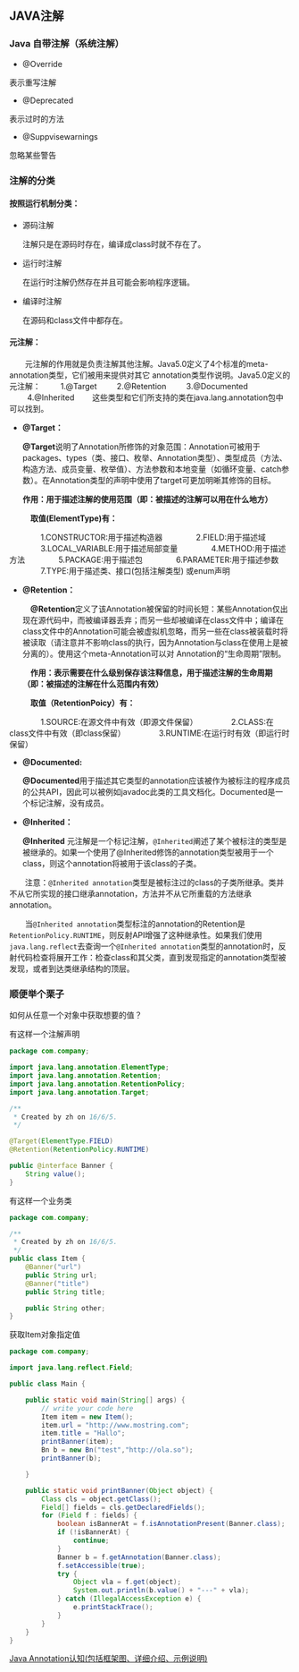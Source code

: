 ## JAVA注解

### Java 自带注解（系统注解）


- @Override

表示重写注解

- @Deprecated

表示过时的方法

- @Suppvisewarnings

忽略某些警告

### 注解的分类

#### 按照运行机制分类：

- 源码注解

  注解只是在源码时存在，编译成class时就不存在了。

- 运行时注解

  在运行时注解仍然存在并且可能会影响程序逻辑。

- 编译时注解

  在源码和class文件中都存在。 


#### **元注解：**

　　元注解的作用就是负责注解其他注解。Java5.0定义了4个标准的meta-annotation类型，它们被用来提供对其它 annotation类型作说明。Java5.0定义的元注解：
　　	1.@Target
　　	2.@Retention
　　	3.@Documented
　　	4.@Inherited
　　这些类型和它们所支持的类在java.lang.annotation包中可以找到。

- **@Target：**

  ​**@Target**说明了Annotation所修饰的对象范围：Annotation可被用于 packages、types（类、接口、枚举、Annotation类型）、类型成员（方法、构造方法、成员变量、枚举值）、方法参数和本地变量（如循环变量、catch参数）。在Annotation类型的声明中使用了target可更加明晰其修饰的目标。

  ​**作用：用于描述注解的使用范围（即：被描述的注解可以用在什么地方）**

  　**取值(ElementType)有：**

　　　　1.CONSTRUCTOR:用于描述构造器
　　　　2.FIELD:用于描述域
　　　　3.LOCAL_VARIABLE:用于描述局部变量
　　　　4.METHOD:用于描述方法
　　　　5.PACKAGE:用于描述包
　　　　6.PARAMETER:用于描述参数
　　　　7.TYPE:用于描述类、接口(包括注解类型) 或enum声明

- **@Retention：**

  　**@Retention**定义了该Annotation被保留的时间长短：某些Annotation仅出现在源代码中，而被编译器丢弃；而另一些却被编译在class文件中；编译在class文件中的Annotation可能会被虚拟机忽略，而另一些在class被装载时将被读取（请注意并不影响class的执行，因为Annotation与class在使用上是被分离的）。使用这个meta-Annotation可以对 Annotation的“生命周期”限制。

  　**作用：表示需要在什么级别保存该注释信息，用于描述注解的生命周期（即：被描述的注解在什么范围内有效）**

  　**取值（RetentionPoicy）有：**

　　　　1.SOURCE:在源文件中有效（即源文件保留）
　　　　2.CLASS:在class文件中有效（即class保留）
　　　　3.RUNTIME:在运行时有效（即运行时保留）

- **@Documented:**

  ​**@Documented**用于描述其它类型的annotation应该被作为被标注的程序成员的公共API，因此可以被例如javadoc此类的工具文档化。Documented是一个标记注解，没有成员。

- **@Inherited：**

  ​**@Inherited** 元注解是一个标记注解，`@Inherited`阐述了某个被标注的类型是被继承的。如果一个使用了@Inherited修饰的annotation类型被用于一个class，则这个annotation将被用于该class的子类。

　　注意：`@Inherited annotation`类型是被标注过的class的子类所继承。类并不从它所实现的接口继承annotation，方法并不从它所重载的方法继承annotation。

　　当`@Inherited annotation`类型标注的annotation的Retention是`RetentionPolicy.RUNTIME`，则反射API增强了这种继承性。如果我们使用`java.lang.reflect`去查询一个`@Inherited annotation`类型的annotation时，反射代码检查将展开工作：检查class和其父类，直到发现指定的annotation类型被发现，或者到达类继承结构的顶层。

### 顺便举个栗子

如何从任意一个对象中获取想要的值？

有这样一个注解声明

``` java
package com.company;

import java.lang.annotation.ElementType;
import java.lang.annotation.Retention;
import java.lang.annotation.RetentionPolicy;
import java.lang.annotation.Target;

/**
 * Created by zh on 16/6/5.
 */

@Target(ElementType.FIELD)
@Retention(RetentionPolicy.RUNTIME)

public @interface Banner {
    String value();
}
```

有这样一个业务类

``` java
package com.company;

/**
 * Created by zh on 16/6/5.
 */
public class Item {
    @Banner("url")
    public String url;
    @Banner("title")
    public String title;

    public String other;
}
```

获取Item对象指定值

``` java
package com.company;

import java.lang.reflect.Field;

public class Main {

    public static void main(String[] args) {
        // write your code here
        Item item = new Item();
        item.url = "http://www.mostring.com";
        item.title = "Hallo";
        printBanner(item);
        Bn b = new Bn("test","http://ola.so");
        printBanner(b);

    }

    public static void printBanner(Object object) {
        Class cls = object.getClass();
        Field[] fields = cls.getDeclaredFields();
        for (Field f : fields) {
            boolean isBannerAt = f.isAnnotationPresent(Banner.class);
            if (!isBannerAt) {
                continue;
            }
            Banner b = f.getAnnotation(Banner.class);
            f.setAccessible(true);
            try {
                Object vla = f.get(object);
                System.out.println(b.value() + "---" + vla);
            } catch (IllegalAccessException e) {
                e.printStackTrace();
            }
        }
    }
}
```

[Java Annotation认知(包括框架图、详细介绍、示例说明)](http://www.cnblogs.com/skywang12345/p/3344137.html)